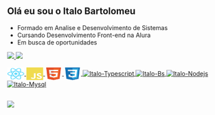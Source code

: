 ## Olá eu sou o Italo Bartolomeu

- Formado em Analise e Desenvolvimento de Sistemas
- Cursando Desenvolvimento Front-end na Alura
- Em busca de oportunidades

<div>
  <a href="https://beacons.ai/Ballgor">
  <img height="180em" src="https://github-readme-stats.vercel.app/api?username=Ballgor&show_icons=true&theme=dracula&include_all_commits=true&count_private=true"/>
  <img height="180em" src="https://github-readme-stats.vercel.app/api/top-langs/?username=Ballgor&layout=compact&langs_count=16&theme=dracula"/>
</div>

<div style="display: inline_block"><br>
  <img align="center" alt="Italo-React" height="30" width="40" src="https://raw.githubusercontent.com/devicons/devicon/master/icons/react/react-original.svg">
  <img align="center" alt="Italo-Js" height="30" width="40" src="https://raw.githubusercontent.com/devicons/devicon/master/icons/javascript/javascript-plain.svg">
  <img align="center" alt="Italo-HTML" height="30" width="40" src="https://raw.githubusercontent.com/devicons/devicon/master/icons/html5/html5-original.svg">
  <img align="center" alt="Italo-CSS" height="30" width="40" src="https://raw.githubusercontent.com/devicons/devicon/master/icons/css3/css3-original.svg">
  <img align="center" alt="Italo-Typescript" height="30" width="40" src="https://cdn.jsdelivr.net/gh/devicons/devicon/icons/typescript/typescript-original.svg" />
  <img align="center" alt="Italo-Bs" height="30" width="40" src="https://cdn.jsdelivr.net/gh/devicons/devicon/icons/bootstrap/bootstrap-plain.svg">
  <img align="center" alt="Italo-Nodejs" height="30" width="40" src="https://cdn.jsdelivr.net/gh/devicons/devicon/icons/nodejs/nodejs-original.svg" />
  <img align="center" alt="Italo-Mysql" height="30" width="40" src="https://cdn.jsdelivr.net/gh/devicons/devicon/icons/mysql/mysql-original.svg" />

</div>
  
##
<div>
  <a href="https://www.linkedin.com/in/italo-bartolomeu/" target="_blank"><img src="https://img.shields.io/badge/-LinkedIn-%230077B5?style=for-the-badge&logo=linkedin&logoColor=white" target="_blank"></a>   
</div>

